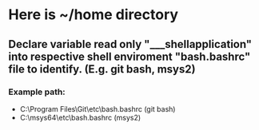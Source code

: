 # Here is ~/home directory

## Declare variable read only "___shellapplication" into respective shell enviroment "bash.bashrc" file to identify. (E.g. git bash, msys2)
### Example path:
- C:\Program Files\Git\etc\bash.bashrc (git bash)
- C:\msys64\etc\bash.bashrc (msys2)
 
